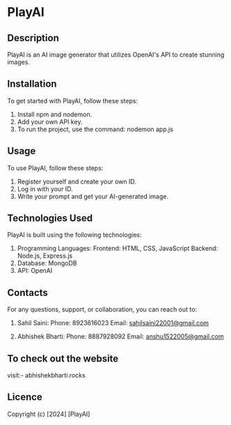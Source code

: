 # PlayAI

## Description
PlayAI is an AI image generator that utilizes OpenAI's API to create stunning images.

## Installation
To get started with PlayAI, follow these steps:

1. Install npm and nodemon.
2. Add your own API key.
3. To run the project, use the command:
   nodemon app.js

## Usage
To use PlayAI, follow these steps:

1. Register yourself and create your own ID.
2. Log in with your ID.
3. Write your prompt and get your AI-generated image.

## Technologies Used
PlayAI is built using the following technologies:

1. Programming Languages:
   Frontend: HTML, CSS, JavaScript
   Backend: Node.js, Express.js
2. Database: MongoDB
3. API: OpenAI

## Contacts
For any questions, support, or collaboration, you can reach out to:

1. Sahil Saini:
   Phone: 8923616023
   Email: sahilsaini22001@gmail.com

2. Abhishek Bharti:
   Phone: 8887928092
   Email: anshu1522005@gmail.com

## To check out the website
 visit:- abhishekbharti.rocks

## Licence
Copyright (c) [2024] [PlayAI] 